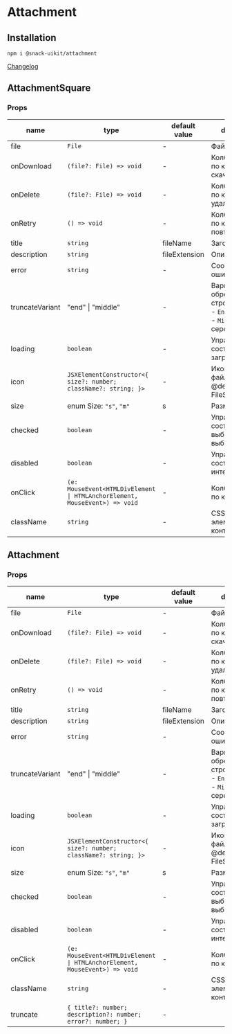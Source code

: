 # Attachment

## Installation

`npm i @snack-uikit/attachment`

[Changelog](./CHANGELOG.md)

[//]: DOCUMENTATION_SECTION_START
[//]: THIS_SECTION_IS_AUTOGENERATED_PLEASE_DONT_EDIT_IT
## AttachmentSquare
### Props
| name | type | default value | description |
|------|------|---------------|-------------|
| file | `File` | - | Файл |
| onDownload | `(file?: File) => void` | - | Колбек на клик по кнопке скачивания |
| onDelete | `(file?: File) => void` | - | Колбек на клик по кнопке удаления |
| onRetry | `() => void` | - | Колбек на клик по кнопке повторения |
| title | `string` | fileName | Заголовок |
| description | `string` | fileExtension | Описание |
| error | `string` | - | Сообщение об ошибке |
| truncateVariant | "end" \| "middle" | - | Вариант обрезания строки: <br> - `End` - с конца; <br> - `Middle` - по середине |
| loading | `boolean` | - | Управление состоянием загрузки |
| icon | `JSXElementConstructor<{ size?: number; className?: string; }>` | - | Иконка для файла @defaultIcon FileSVG |
| size | enum Size: `"s"`, `"m"` | s | Размер |
| checked | `boolean` | - | Управление состоянием выбран/не выбран |
| disabled | `boolean` | - | Управление состоянием интерактивности |
| onClick | `(e: MouseEvent<HTMLDivElement \| HTMLAnchorElement, MouseEvent>) => void` | - | Колбек на клик по карточке |
| className | `string` | - | CSS-класс для элемента с контентом |
## Attachment
### Props
| name | type | default value | description |
|------|------|---------------|-------------|
| file | `File` | - | Файл |
| onDownload | `(file?: File) => void` | - | Колбек на клик по кнопке скачивания |
| onDelete | `(file?: File) => void` | - | Колбек на клик по кнопке удаления |
| onRetry | `() => void` | - | Колбек на клик по кнопке повторения |
| title | `string` | fileName | Заголовок |
| description | `string` | fileExtension | Описание |
| error | `string` | - | Сообщение об ошибке |
| truncateVariant | "end" \| "middle" | - | Вариант обрезания строки: <br> - `End` - с конца; <br> - `Middle` - по середине |
| loading | `boolean` | - | Управление состоянием загрузки |
| icon | `JSXElementConstructor<{ size?: number; className?: string; }>` | - | Иконка для файла @defaultIcon FileSVG |
| size | enum Size: `"s"`, `"m"` | s | Размер |
| checked | `boolean` | - | Управление состоянием выбран/не выбран |
| disabled | `boolean` | - | Управление состоянием интерактивности |
| onClick | `(e: MouseEvent<HTMLDivElement \| HTMLAnchorElement, MouseEvent>) => void` | - | Колбек на клик по карточке |
| className | `string` | - | CSS-класс для элемента с контентом |
| truncate | `{ title?: number; description?: number; error?: number; }` | - |  |


[//]: DOCUMENTATION_SECTION_END
